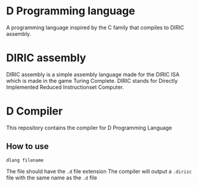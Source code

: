 # D Programming language
A programming language inspired by the C family that compiles to DIRIC assembly.

# DIRIC assembly
DIRIC assembly is a simple assembly language made for the DIRIC ISA which is made in the game Turing Complete.
DIRIC stands for Directly Implemented Reduced Instructionset Computer.

# D Compiler
This repository contains the compiler for D Programming Language

## How to use
```
dlang filename
```
The file should have the `.d` file extension
The compiler will output a `.dirisc` file with the same name as the `.d` file
